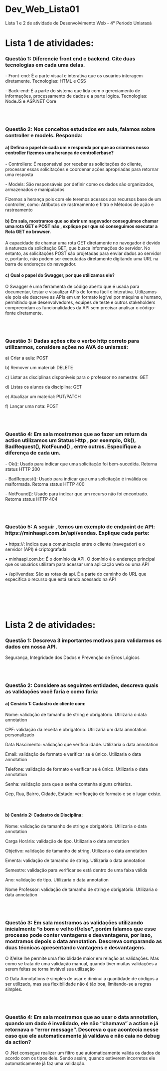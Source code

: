 # Dev_Web_Lista01
Lista 1 e 2 de atividade de Desenvolvimento Web - 4° Período Uniaraxá

<div>
    <h1>Lista 1 de atividades:</h1>
    <h3>Questão 1: Diferencie front end e backend. Cite duas tecnologias em cada uma delas.</h3>
      <p>- Front-end: É a parte visual e interativa que os usuários interagem diretamente. Tecnologias: HTML e CSS</p>
      <p>- Back-end: É a parte do sistema que lida com o gereciamento de informações, processamento de dados e a parte lógica. Tecnologias: NodeJS e ASP.NET   Core</p>  
  <br>
  <br>
    <h3>Questão 2: Nos conceitos estudados em aula, falamos sobre controller e models. Responda:</h3>
      <h4>a) Defina o papel de cada um e responda por que ao criarmos nosso controller fizemos uma herança de controllerbase?</h4>
        <p>- Controllers: É responsável por receber as solicitações do cliente, processar essas solicitações e coordenar ações apropriadas para retornar uma resposta</p>
        <p>- Models: São responsáveis por definir como os dados são organizados, armazenados e manipulados</p>
        <p>Fizemos a herança pois com ele teremos acessos aos recursos base de um controller, como: Atributos de rastreamento e filtro e Métodos de ação e rastreamento</p>
      <h4>b) Em sala, mostramos que ao abrir um nagevador conseguimos chamar uma rota GET e POST não , explique por que só conseguimos executar a Rota GET no browser.</h4>
        <p>A capacidade de chamar uma rota GET diretamente no navegador é devido à natureza da solicitação GET, que busca informações do servidor. No entanto, as solicitações POST são projetadas para enviar dados ao servidor e, portanto, não podem ser executadas diretamente digitando uma URL na barra de endereços do navegador.</p>
      <h4>c) Qual o papel do Swagger, por que utilizamos ele?</h4>
        <p>O Swagger é uma ferramenta de código aberto que é usada para documentar, testar e visualizar APIs de forma fácil e interativa. Utilizamos ele pois ele descreve as APIs em um formato legível por máquina e humano, permitindo que desenvolvedores, equipes de teste e outros stakeholders compreendam as funcionalidades da API sem precisar analisar o código-fonte diretamente.</p>
  <br>
  <br>
    <h3>Questão 3: Dadas ações cite o verbo http correto para utilizarmos, considere ações no AVA do uniaraxá:</h3>
      <p>a) Criar a aula: POST</p>
      <p>b) Remover um material: DELETE</p>
      <p>c) Listar as disciplinas disponíveis para o professor no semestre: GET</p>
      <p>d) Listas os alunos da disciplina: GET</p>
      <p>e) Atualizar um material: PUT/PATCH</p>
      <p>f) Lançar uma nota: POST</p>
  <br>
  <br>
    <h3>Questão 4: Em sala mostramos que ao fazer um return da action utilizamos um Status Http , por exemplo,
Ok(), BadRequest(), NotFound() , entre outros. Especifique a diferença de cada um.</h3>
      <p>- Ok(): Usado para indicar que uma solicitação foi bem-sucedida. Retorna status HTTP 200</p>
      <p>- BadRequest(): Usado para indicar que uma solicitação é inválida ou malformada. Retorna status HTTP 400</p>
      <p>- NotFound(): Usado para indicar que um recurso não foi encontrado. Retorna status HTTP 404</p>
  <br>
  <br>
    <h3>Questão 5: A seguir , temos um exemplo de endpoint de API: <a>https://minhaapi.com.br/api/vendas</a>. Explique cada parte:</h3>
      <p>• https://: Indica que a comunicação entre o cliente (navegador) e o servidor (API) é criptografada</p>
      <p>• minhaapi.com.br: É o domínio da API. O domínio é o endereço principal que os usuários utilizam para acessar uma aplicação web ou uma API</p>
      <p>• /api/vendas: São as rotas da api. É a parte do caminho do URL que especifica o recurso que está sendo acessado na API</p>
</div>
<br>
<br>
<br>
<br>
<div>
    <h1>Lista 2 de atividades:</h1>
    <h3>Questão 1: Descreva 3 importantes motivos para validarmos os dados em nossa API.</h3>
      <p>Segurança, Integridade dos Dados e Prevenção de Erros Lógicos</p>
  <br>
  <br>
    <h3>Questão 2: Considere as seguintes entidades, descreva quais as validações você faria e como faria:</h3>
      <h4>a)	Cenário 1: Cadastro de cliente com:</h4>
        <p>Nome: validação de tamanho de string e obrigatório. Utilizaria o data annotation</p>
        <p>CPF: validação da receita e obrigatório. Utilizaria um data annotation personalizado</p>
        <p>Data Nascimento: validação que verifica idade. Utilizaria o data annotation</p>
        <p>Email: validação de formato e verificar se é único. Utilizaria o data annotation</p>
        <p>Telefone: validação de formato e verificar se é único. Utilizaria o data annotation</p>
        <p>Senha: validação para que a senha contenha alguns critérios.</p>
        <p>Cep, Rua, Bairro, Cidade, Estado: verificação de formato e se o lugar existe.</p>
  <br>
      <h4>b)	Cenário 2: Cadastro de Disciplina:</h4>
        <p>Nome: validação de tamanho de string e obrigatório. Utilizaria o data annotation</p>
        <p>Carga Horária: validação de tipo. Utilizaria o data annotation</p>
        <p>Objetivo: validação de tamanho de string. Utilizaria o data annotation</p>
        <p>Ementa: validação de tamanho de string. Utilizaria o data annotation</p>
        <p>Semestre: validação para verificar se está dentro de uma faixa válida</p>
        <p>Ano: validação de tipo. Utilizaria o data annotation</p>
        <p>Nome Professor: validação de tamanho de string e obrigatório. Utilizaria o data annotation</p>
  <br>
  <br>
    <h3>Questão 3: Em sala mostramos as validações utilizando inicialmente “o bom e velho if/else”, porém falamos que esse processo pode conter vantagens e desvantagens, por isso, mostramos depois o data annotation. Descreva comparando as duas técnicas apresentando vantagens e desvantagens.</h3>
    <p>O if/else lhe permite uma flexiblidade maior em relação as validações. Mas como se trata de uma validação manual, quando tiver muitas validações a serem feitas se torna inviável sua utilização</p>
    <p>O Data Annotations é simples de usar e diminui a quantidade de códigos a ser utilizado, mas sua flexibilidade não é tão boa, limitando-se a regras simples.</p>
  <br>
  <br>
    <h3>Questão 4: Em sala mostramos que ao usar o data annotation, quando um dado é invalidado, ele não “chamava” a action e já retornava o “error message”. Descreva o que acontecia nesse caso que ele automaticamente já validava e não caia no debug da action?</h3>
      <p>O .Net consegue realizar um filtro que automaticamente valida os dados de acordo com os tipos dele. Sendo assim, quando estiverem incorretos ele automaticamente já faz uma validação.</p>
</div>
